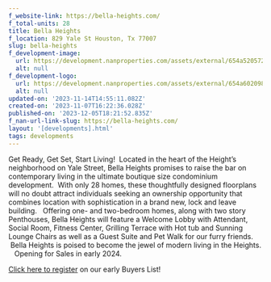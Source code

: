 ```yaml
---
f_website-link: https://bella-heights.com/
f_total-units: 28
title: Bella Heights
f_location: 829 Yale St Houston, Tx 77007
slug: bella-heights
f_development-image:
  url: https://development.nanproperties.com/assets/external/654a520572dfe6dd15dcd096_1201201.jpg
  alt: null
f_development-logo:
  url: https://development.nanproperties.com/assets/external/654a602098444476ff0fa7e2_bh_logo_c202.png
  alt: null
updated-on: '2023-11-14T14:55:11.082Z'
created-on: '2023-11-07T16:22:36.028Z'
published-on: '2023-12-05T18:21:52.835Z'
f_nan-url-link-slug: https://bella-heights.com/
layout: '[developments].html'
tags: developments
---
```


Get Ready, Get Set, Start Living!  Located in the heart of the Height’s neighborhood on Yale Street, Bella Heights promises to raise the bar on contemporary living in the ultimate boutique size condominium development.  With only 28 homes, these thoughtfully designed floorplans will no doubt attract individuals seeking an ownership opportunity that combines location with sophistication in a brand new, lock and leave building.   Offering one- and two-bedroom homes, along with two story Penthouses, Bella Heights will feature a Welcome Lobby with Attendant, Social Room, Fitness Center, Grilling Terrace with Hot tub and Sunning Lounge Chairs as well as a Guest Suite and Pet Walk for our furry friends.  Bella Heights is poised to become the jewel of modern living in the Heights.    Opening for Sales in early 2024.

[Click here to register](https://bella-heights.com/) on our early Buyers List!
